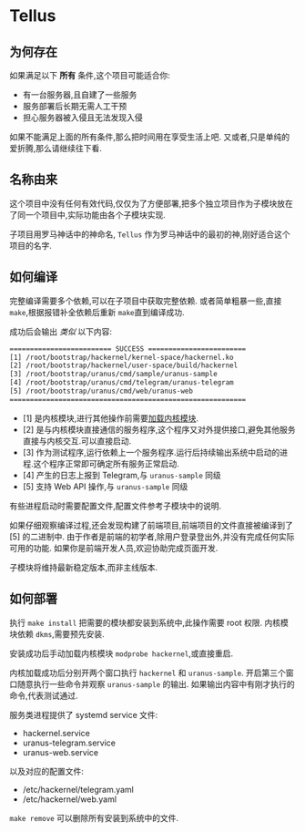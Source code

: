 # Tellus

## 为何存在

如果满足以下 __所有__ 条件,这个项目可能适合你:

* 有一台服务器,且自建了一些服务
* 服务部署后长期无需人工干预
* 担心服务器被入侵且无法发现入侵

如果不能满足上面的所有条件,那么把时间用在享受生活上吧.
又或者,只是单纯的爱折腾,那么请继续往下看.

## 名称由来

这个项目中没有任何有效代码,仅仅为了方便部署,把多个独立项目作为子模块放在了同一个项目中,实际功能由各个子模块实现.

子项目用罗马神话中的神命名, `Tellus` 作为罗马神话中的最初的神,刚好适合这个项目的名字.

## 如何编译

完整编译需要多个依赖,可以在子项目中获取完整依赖.
或者简单粗暴一些,直接 `make`,根据报错补全依赖后重新 `make`直到编译成功.

成功后会输出 _类似_ 以下内容:

```txt
========================= SUCCESS ========================
[1] /root/bootstrap/hackernel/kernel-space/hackernel.ko
[2] /root/bootstrap/hackernel/user-space/build/hackernel
[3] /root/bootstrap/uranus/cmd/sample/uranus-sample
[4] /root/bootstrap/uranus/cmd/telegram/uranus-telegram
[5] /root/bootstrap/uranus/cmd/web/uranus-web
==========================================================
```

* [1] 是内核模块,进行其他操作前需要[加载内核模块](https://man.archlinux.org/man/insmod.8.en).
* [2] 是与内核模块直接通信的服务程序,这个程序又对外提供接口,避免其他服务直接与内核交互.可以直接启动.
* [3] 作为测试程序,运行依赖上一个服务程序.运行后持续输出系统中启动的进程.这个程序正常即可确定所有服务正常启动.
* [4] 产生的日志上报到 Telegram,与 `uranus-sample` 同级
* [5] 支持 Web API 操作,与 `uranus-sample` 同级

有些进程启动时需要配置文件,配置文件参考子模块中的说明.

如果仔细观察编译过程,还会发现构建了前端项目,前端项目的文件直接被编译到了 [5] 的二进制中.
由于作者是前端的初学者,除用户登录登出外,并没有完成任何实际可用的功能.
如果你是前端开发人员,欢迎协助完成页面开发.

子模块将维持最新稳定版本,而非主线版本.

## 如何部署

执行 `make install` 把需要的模块都安装到系统中,此操作需要 root 权限.
内核模块依赖 `dkms`,需要预先安装.

安装成功后手动加载内核模块 `modprobe hackernel`,或直接重启.

内核加载成功后分别开两个窗口执行 `hackernel` 和 `uranus-sample`.
开启第三个窗口随意执行一些命令并观察 `uranus-sample` 的输出.
如果输出内容中有刚才执行的命令,代表测试通过.

服务类进程提供了 systemd service 文件:

* hackernel.service
* uranus-telegram.service
* uranus-web.service

以及对应的配置文件:

* /etc/hackernel/telegram.yaml
* /etc/hackernel/web.yaml

`make remove` 可以删除所有安装到系统中的文件.
